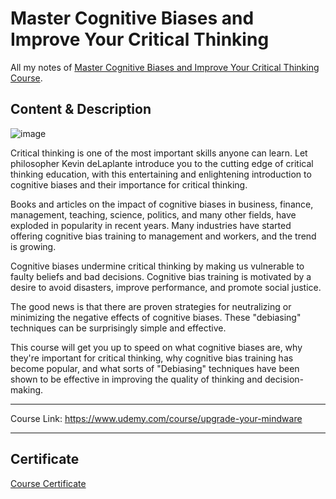 # Master Cognitive Biases and Improve Your Critical Thinking

All my notes of [Master Cognitive Biases and Improve Your Critical Thinking Course](https://www.udemy.com/course/upgrade-your-mindware).

## Content & Description

![image](https://github.com/user-attachments/assets/a4fa426e-f7f0-4b2e-a429-ee4fb0ecb375)

Critical thinking is one of the most important skills anyone can learn. Let philosopher Kevin deLaplante introduce you to the cutting edge of critical thinking education, with this entertaining and enlightening introduction to cognitive biases and their importance for critical thinking. 

Books and articles on the impact of cognitive biases in business, finance, management, teaching, science, politics, and many other fields, have exploded in popularity in recent years. Many industries have started offering cognitive bias training to management and workers, and the trend is growing. 

Cognitive biases undermine critical thinking by making us vulnerable to faulty beliefs and bad decisions. Cognitive bias training is motivated by a desire to avoid disasters, improve performance, and promote social justice. 

The good news is that there are proven strategies for neutralizing or minimizing the negative effects of cognitive biases. These "debiasing" techniques can be surprisingly simple and effective. 

This course will get you up to speed on what cognitive biases are, why they're important for critical thinking, why cognitive bias training has become popular, and what sorts of "Debiasing" techniques have been shown to be effective in improving the quality of thinking and decision-making.

------------------

Course Link: https://www.udemy.com/course/upgrade-your-mindware

------------------

## Certificate

[Course Certificate](Certificate.pdf)